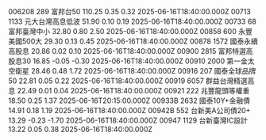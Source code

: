 006208	289	富邦台50	110.25	0.35	0.32	2025-06-16T18:40:00.000Z
00713	1133	元大台灣高息低波	51.90	0.10	0.19	2025-06-16T18:40:00.000Z
00733	68	富邦臺灣中小	32.80	0.80	2.50	2025-06-16T18:40:00.000Z
00858	600	永豐美國500大	29.30	0.13	0.45	2025-06-16T18:40:00.000Z
00878	1572	國泰永續高股息	20.86	0.02	0.10	2025-06-16T18:40:00.000Z
00900	2815	富邦特選高股息30	16.85	-0.05	-0.30	2025-06-16T18:40:00.000Z
00910	2000	第一金太空衛星	28.46	0.48	1.72	2025-06-16T18:40:00.000Z
00916	207	國泰全球品牌50	22.81	0.05	0.22	2025-06-16T18:40:00.000Z
00919	6057	群益台灣精選高息	22.49	0.01	0.04	2025-06-16T18:40:00.000Z
00921	222	兆豐龍頭等權重	18.50	0.25	1.37	2025-06-16T20:15:00.000Z
00933B	2632	國泰10Y+金融債	14.91	0.18	1.19	2025-06-16T18:40:00.000Z
00942B	552	台新美A公司債20+	13.29	-0.23	-1.70	2025-06-16T18:40:00.000Z
00947	1129	台新臺灣IC設計	13.22	0.05	0.38	2025-06-16T18:40:00.000Z